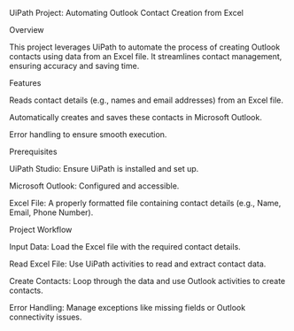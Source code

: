 UiPath Project: Automating Outlook Contact Creation from Excel

Overview

This project leverages UiPath to automate the process of creating Outlook contacts using data from an Excel file. It streamlines contact management, ensuring accuracy and saving time.

Features

Reads contact details (e.g., names and email addresses) from an Excel file.

Automatically creates and saves these contacts in Microsoft Outlook.

Error handling to ensure smooth execution.

Prerequisites

UiPath Studio: Ensure UiPath is installed and set up.

Microsoft Outlook: Configured and accessible.

Excel File: A properly formatted file containing contact details (e.g., Name, Email, Phone Number).

Project Workflow

Input Data: Load the Excel file with the required contact details.

Read Excel File: Use UiPath activities to read and extract contact data.

Create Contacts: Loop through the data and use Outlook activities to create contacts.

Error Handling: Manage exceptions like missing fields or Outlook connectivity issues.
